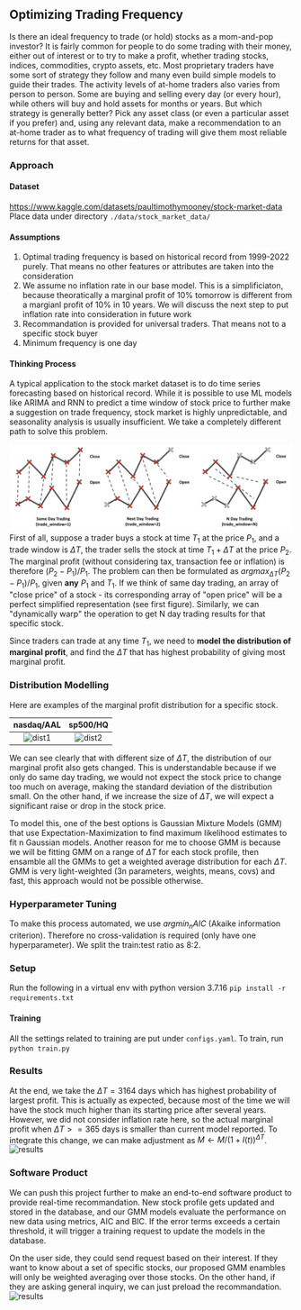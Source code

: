 ## Optimizing Trading Frequency
Is there an ideal frequency to trade (or hold) stocks as a mom-and-pop investor? It is fairly common for people to do some trading with their money, either out of interest or to try to make a profit, whether trading stocks, indices, commodities, crypto assets, etc. Most proprietary traders have some sort of strategy they follow and many even build simple models to guide their trades. The activity levels of at-home traders also varies from person to person. Some are buying and selling every day (or every hour), while others will buy and hold assets for months or years. But which strategy is generally better? Pick any asset class (or even a particular asset if you prefer) and, using any relevant data, make a recommendation to an at-home trader as to what frequency of trading will give them most reliable returns for that asset.

### Approach
#### Dataset
https://www.kaggle.com/datasets/paultimothymooney/stock-market-data
Place data under directory ```./data/stock_market_data/```
#### Assumptions
1. Optimal trading frequency is based on historical record from 1999-2022 purely. That means no other features or attributes are taken into the consideration
2. We assume no inflation rate in our base model. This is a simplificiaton, because theoratically a marginal profit of 10% tomorrow is different from a margianl profit of 10% in 10 years. We will discuss the next step to put inflation rate into consideration in future work
3. Recommandation is provided for universal traders. That means not to a specific stock buyer
4. Minimum frequency is one day

#### Thinking Process
A typical application to the stock market dataset is to do time series forecasting based on historical record. While it is possible to use ML models like ARIMA and RNN to predict a time window of stock price to further make a suggestion on trade frequency, stock market is highly unpredictable, and seasonality analysis is usually insufficient. We take a completely different  path to solve this problem. 

![idea](./docs/source/_static/img/demo1.png)
First of all, suppose a trader buys a stock at time $T_1$ at the price $P_1$, and a trade window is $\Delta T$, the trader sells the stock at time $T_1+\Delta T$ at the price $P_2$. The marginal profit (without considering tax, transaction fee or inflation) is therefore $(P_2-P_1)/P_1$. The problem can then be formulated as $argmax_{\Delta T}(P_2-P_1)/P_1$, given **any** $P_1$ and $T_1$. If we think of same day trading, an array of "close price" of a stock - its corresponding array of "open price" will be a perfect simplified representation (see first figure). Similarly, we can "dynamically warp" the operation to get N day trading results for that specific stock. 

Since traders can trade at any time $T_1$, we need to **model the distribution of marginal profit**, and find the $\Delta T$ that has highest probability of giving most marginal profit.


### Distribution Modelling
Here are examples of the marginal profit distribution for a specific stock. 

|                     nasdaq/AAL                     |                     sp500/HQ                     |
| :------------------------------------------------: | :----------------------------------------------: |
| ![dist1](./docs/source/_static/img/nasdaq_AAL.gif) | ![dist2](./docs/source/_static/img/sp500_HQ.gif) |

We can see clearly that with different size of $\Delta T$, the distribution of our marginal profit also gets changed. This is understandable because if we only do same day trading, we would not expect the stock price to change too much on average, making the standard deviation of the distribution small. On the other hand, if we increase the size of $\Delta T$, we will expect a significant raise or drop in the stock price. 

To model this, one of the best options is Gaussian Mixture Models (GMM) that use Expectation-Maximization to find maximum likelihood estimates to fit n Gaussian models. Another reason for me to choose GMM is because we will be fitting GMM on a range of $\Delta T$ for each stock profile, then ensamble all the GMMs to get a weighted average distribution for each $\Delta T$. GMM is very light-weighted (3n parameters, weights, means, covs) and fast, this approach would not be possible otherwise. 

### Hyperparameter Tuning
To make this process automated, we use $argmin_nAIC$ (Akaike information criterion). Therefore no cross-validation is required (only have one hyperparameter). We split the train:test ratio as 8:2.

### Setup
Run the following in a virtual env with python version 3.7.16
```pip install -r requirements.txt```

#### Training
All the settings related to training are put under ```configs.yaml```. To train, run 
```python train.py ```


### Results
At the end, we take the $\Delta T=3164$ days which has highest probability of largest  profit. This is actually as expected, because most of the time we will have the stock much higher than its starting price after several years. However, we did not consider inflation rate here, so the actual marginal profit when $\Delta T >= 365$ days is smaller than current model reported. To integrate this change, we can make adjustment as $M \leftarrow M/(1+I(t))^{\Delta T}$.
![results](./docs/source/_static/img/results.png)

### Software Product
We can push this project further to make an end-to-end software product to provide real-time recommandation. New stock profile gets updated and stored in the database, and our GMM models evaluate the performance on new data using metrics, AIC and BIC. If the error terms exceeds a certain threshold, it will trigger a training request to update the models in the database. 

On the user side, they could send request based on their interest. If they want to know about a set of specific stocks, our proposed GMM enambles will only be weighted averaging over those stocks. On the other hand, if they are asking general inquiry, we can just preload the recommandation. 
![results](./docs/source/_static/img/design.png)




